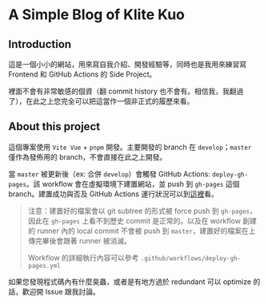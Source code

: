 # A Simple Blog of Klite Kuo

## Introduction

這是一個小小的網站，用來寫自我介紹、開發經驗等，同時也是我用來練習寫 Frontend 和 GitHub Actions 的 Side Project。

裡面不會有非常敏感的個資（翻 commit history 也不會有。相信我，我翻過了），在此之上您完全可以把這當作一個非正式的履歷來看。

## About this project

這個專案使用 `Vite Vue` + `pnpm` 開發。主要開發的 branch 在 `develop`；`master` 僅作為發佈用的 branch，不會直接在此之上開發。

當 `master` 被更新後（ex: 合併 `develop`）會觸發 GitHub Actions: `deploy-gh-pages`。該 workflow 會在虛擬環境下建置網站，並
push 到 `gh-pages` 這個 branch。建置成功與否及 GitHub Actions
運行狀況可以到[這裡](https://github.com/KCL-DreiKlite/kcl-dreiklite.github.io/actions)看。

> 注意：建置好的檔案會以 git subtree 的形式被 force push 到 `gh-pages`，因此在 `gh-pages` 上看不到歷史 commit 是正常的。以及在
> workflow 創建的 runner 內的 local commit 不會被 push 到 `master`，建置好的檔案在上傳完畢後會跟著 runner 被消滅。
>
> Workflow 的詳細執行內容可以參考 `.github/workflows/deploy-gh-pages.yml`

如果您發現程式碼內有什麼臭蟲，或者是有地方過於 redundant 可以 optimize 的話，歡迎開 Issue 跟我討論。
